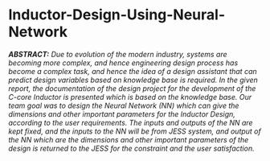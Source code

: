 # Inductor-Design-Using-Neural-Network
_**ABSTRACT:** Due to evolution of the modern industry, systems are becoming more complex, and hence engineering design process has become a complex task, and hence the idea of a design assistant that can predict design variables based on knowledge base is required. In the given report, the documentation of the design project for the development of the C-core Inductor is presented which is based on the knowledge base. Our team goal was to design the Neural Network (NN) which can give the dimensions and other important parameters for the Inductor Design, according to the user requirements. The inputs and outputs of the NN are kept fixed, and the inputs to the NN will be from JESS system, and output of the NN which are the dimensions and other important parameters of the design is returned to the JESS for the constraint and the user satisfaction._
